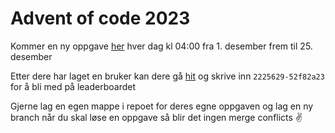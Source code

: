 # Advent of code 2023

Kommer en ny oppgave [her](https://adventofcode.com/) hver dag kl 04:00 fra 1. desember frem til 25. desember

Etter dere har laget en bruker kan dere gå [hit](https://adventofcode.com/2023/leaderboard/private) og skrive inn `2225629-52f82a23` for å bli med på leaderboardet

Gjerne lag en egen mappe i repoet for deres egne oppgaven og lag en ny branch når du skal løse en oppgave så blir det ingen merge conflicts ✌️
